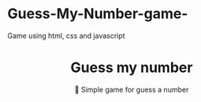 # Guess-My-Number-game-
Game using html, css and javascript
<h1 align="center">Guess my number</h1>

<p align="center">🚀 Simple game for guess a number</p>
